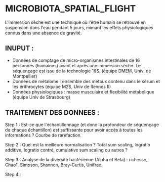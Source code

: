 # MICROBIOTA_SPATIAL_FLIGHT

L'immersion sèche est une technique où l'être humain se retrouve en suspension dans l'eau pendant 5 jours, mimant les effets physiologiques connus dans une absence de gravité.

## INUPUT :
- Données de comptage de micro-organismes intestinales de 16 personnes (humaines) avant et après une immersion sèche. Le séquençage est issu de la technologie 16S. (équipe DMEM, Univ. de Montpellier)
- Données de métalome : ensemble des métaux contenu dans le sérum et les érithrocytes (équipe M2S, Univ de Rennes II)
- Données physiologiques : masse musculaire et flexibilité métabolique (équipe Univ de Strasbourg)

## TRAITEMENT DES DONNEES :
Step 1 : Est-ce que l'échantillonnage (et donc la profondeur de séquençage de chaque échantillon) est suffissante pour avoir accès à toutes les informations ? Courbe de raréfaction.

Step 2 : Quel est la meilleure normalisation ? Total sum scaling, logratio additive, logratio contré, cumulative sum scaling ou autres ?

Step 3 : Analyse de la diversité bactérienne (Alpha et Beta) : richesse, Chao1, Simpson, Shannon, Bray-Curtis, Unifrac.

Step 4 : 
